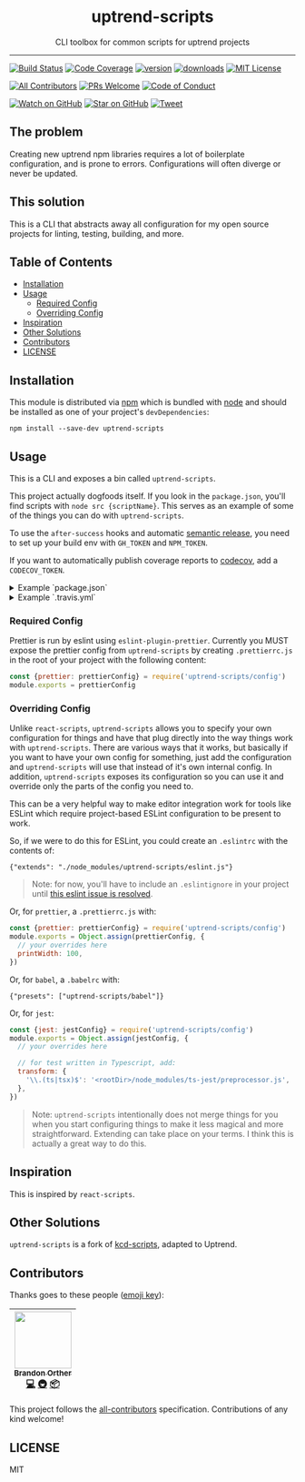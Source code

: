 <div align="center">
<h1>uptrend-scripts</h1>

<p>CLI toolbox for common scripts for uptrend projects</p>
</div>

<hr />

[![Build Status][build-badge]][build]
[![Code Coverage][coverage-badge]][coverage]
[![version][version-badge]][package]
[![downloads][downloads-badge]][npmcharts]
[![MIT License][license-badge]][license]

[![All Contributors](https://img.shields.io/badge/all_contributors-1-orange.svg?style=flat-square)](#contributors)
[![PRs Welcome][prs-badge]][prs]
[![Code of Conduct][coc-badge]][coc]

[![Watch on GitHub][github-watch-badge]][github-watch]
[![Star on GitHub][github-star-badge]][github-star]
[![Tweet][twitter-badge]][twitter]

## The problem

Creating new uptrend npm libraries requires a lot of boilerplate
configuration, and is prone to errors. Configurations will often diverge or
never be updated.

## This solution

This is a CLI that abstracts away all configuration for my open source projects
for linting, testing, building, and more.

## Table of Contents

<!-- START doctoc generated TOC please keep comment here to allow auto update -->

<!-- DON'T EDIT THIS SECTION, INSTEAD RE-RUN doctoc TO UPDATE -->

* [Installation](#installation)
* [Usage](#usage)
  * [Required Config](#required-config)
  * [Overriding Config](#overriding-config)
* [Inspiration](#inspiration)
* [Other Solutions](#other-solutions)
* [Contributors](#contributors)
* [LICENSE](#license)

<!-- END doctoc generated TOC please keep comment here to allow auto update -->

## Installation

This module is distributed via [npm][npm] which is bundled with [node][node] and
should be installed as one of your project's `devDependencies`:

```
npm install --save-dev uptrend-scripts
```

## Usage

This is a CLI and exposes a bin called `uptrend-scripts`.

This project actually dogfoods itself. If you look in the `package.json`, you'll
find scripts with `node src {scriptName}`. This serves as an example of some
of the things you can do with `uptrend-scripts`.

To use the `after-success` hooks and automatic [semantic release][semantic-release],
you need to set up your build env with `GH_TOKEN` and `NPM_TOKEN`.

If you want to automatically publish coverage reports to [codecov][codecov], add
a `CODECOV_TOKEN`.

<details>
<summary>Example `package.json`</summary>

```json
{
  "name": "amazing-library",
  "version": "0.0.0-semantically-released",
  "main": "dist/index.js",
  "files": ["dist"],
  "scripts": {
    "test": "uptrend-scripts test",
    "test:update": "uptrend-scripts test --updateSnapshot",
    "build": "uptrend-scripts build",
    "lint": "uptrend-scripts lint",
    "format": "uptrend-scripts format",
    "validate": "uptrend-scripts validate",
    "precommit": "uptrend-scripts precommit",
    "after-success": "uptrend-scripts travis-after-success"
  },
  "devDependencies": {
    "uptrend-scripts": "1.0.0"
  }
}
```

</details>

<details>
<summary>Example `.travis.yml`</summary>

```yaml
sudo: false
language: node_js
cache:
  directories:
    - node_modules
notifications:
  email: false
node_js:
  - '8'
script: npm run validate
after_success:
  - npm run after-success
branches:
  only:
    - master
```

</details>

### Required Config

Prettier is run by eslint using `eslint-plugin-prettier`. Currently you MUST
expose the prettier config from `uptrend-scripts` by creating `.prettierrc.js`
in the root of your project with the following content:

```js
const {prettier: prettierConfig} = require('uptrend-scripts/config')
module.exports = prettierConfig
```

### Overriding Config

Unlike `react-scripts`, `uptrend-scripts` allows you to specify your own
configuration for things and have that plug directly into the way things work
with `uptrend-scripts`. There are various ways that it works, but basically if you
want to have your own config for something, just add the configuration and
`uptrend-scripts` will use that instead of it's own internal config. In addition,
`uptrend-scripts` exposes its configuration so you can use it and override only
the parts of the config you need to.

This can be a very helpful way to make editor integration work for tools like
ESLint which require project-based ESLint configuration to be present to work.

So, if we were to do this for ESLint, you could create an `.eslintrc` with the
contents of:

```
{"extends": "./node_modules/uptrend-scripts/eslint.js"}
```

> Note: for now, you'll have to include an `.eslintignore` in your project until
> [this eslint issue is resolved](https://github.com/eslint/eslint/issues/9227).

Or, for `prettier`, a `.prettierrc.js` with:

```javascript
const {prettier: prettierConfig} = require('uptrend-scripts/config')
module.exports = Object.assign(prettierConfig, {
  // your overrides here
  printWidth: 100,
})
```

Or, for `babel`, a `.babelrc` with:

```
{"presets": ["uptrend-scripts/babel"]}
```

Or, for `jest`:

```javascript
const {jest: jestConfig} = require('uptrend-scripts/config')
module.exports = Object.assign(jestConfig, {
  // your overrides here

  // for test written in Typescript, add:
  transform: {
    '\\.(ts|tsx)$': '<rootDir>/node_modules/ts-jest/preprocessor.js',
  },
})
```

> Note: `uptrend-scripts` intentionally does not merge things for you when you start
> configuring things to make it less magical and more straightforward. Extending
> can take place on your terms. I think this is actually a great way to do this.

## Inspiration

This is inspired by `react-scripts`.

## Other Solutions

`uptrend-scripts` is a fork of [kcd-scripts][kcd-scripts], adapted to Uptrend.

## Contributors

Thanks goes to these people ([emoji key][emojis]):

<!-- ALL-CONTRIBUTORS-LIST:START - Do not remove or modify this section -->

<!-- prettier-ignore -->
| [<img src="https://avatars3.githubusercontent.com/u/126236?v=4" width="100px;"/><br /><sub><b>Brandon Orther</b></sub>](http://uptrend.tech)<br />[💻](https://github.com/uptrend-tech/uptrend-scripts/commits?author=orther "Code") [🚇](#infra-orther "Infrastructure (Hosting, Build-Tools, etc)") [📦](#platform-orther "Packaging/porting to new platform") |
| :---: |

<!-- ALL-CONTRIBUTORS-LIST:END -->

This project follows the [all-contributors][all-contributors] specification.
Contributions of any kind welcome!

## LICENSE

MIT

[npm]: https://www.npmjs.com/
[node]: https://nodejs.org
[build-badge]: https://img.shields.io/travis/uptrend-tech/uptrend-scripts.svg?style=flat-square
[build]: https://travis-ci.org/uptrend-tech/uptrend-scripts
[coverage-badge]: https://img.shields.io/codecov/c/github/uptrend-tech/uptrend-scripts.svg?style=flat-square
[coverage]: https://codecov.io/github/uptrend-tech/uptrend-scripts
[version-badge]: https://img.shields.io/npm/v/uptrend-scripts.svg?style=flat-square
[package]: https://www.npmjs.com/package/uptrend-scripts
[downloads-badge]: https://img.shields.io/npm/dm/uptrend-scripts.svg?style=flat-square
[npmcharts]: http://npmcharts.com/compare/uptrend-scripts
[license-badge]: https://img.shields.io/npm/l/uptrend-scripts.svg?style=flat-square
[license]: https://github.com/uptrend-tech/uptrend-scripts/blob/master/LICENSE
[prs-badge]: https://img.shields.io/badge/PRs-welcome-brightgreen.svg?style=flat-square
[prs]: http://makeapullrequest.com
[donate-badge]: https://img.shields.io/badge/$-support-green.svg?style=flat-square
[coc-badge]: https://img.shields.io/badge/code%20of-conduct-ff69b4.svg?style=flat-square
[coc]: https://github.com/uptrend-tech/uptrend-scripts/blob/master/other/CODE_OF_CONDUCT.md
[github-watch-badge]: https://img.shields.io/github/watchers/uptrend-tech/uptrend-scripts.svg?style=social
[github-watch]: https://github.com/uptrend-tech/uptrend-scripts/watchers
[github-star-badge]: https://img.shields.io/github/stars/uptrend-tech/uptrend-scripts.svg?style=social
[github-star]: https://github.com/uptrend-tech/uptrend-scripts/stargazers
[twitter]: https://twitter.com/intent/tweet?text=Check%20out%20uptrend-scripts!%20https://github.com/uptrend-tech/uptrend-scripts%20%F0%9F%91%8D
[twitter-badge]: https://img.shields.io/twitter/url/https/github.com/uptrend-tech/uptrend-scripts.svg?style=social
[emojis]: https://github.com/kentcdodds/all-contributors#emoji-key
[all-contributors]: https://github.com/kentcdodds/all-contributors
[kcd-scripts]: https://github.com/kentcdodds/kcd-scripts
[semantic-release]: https://github.com/semantic-release/semantic-release
[codecov]: https://codecov.io
[prettier-config-file]: https://prettier.io/docs/en/configuration.html
